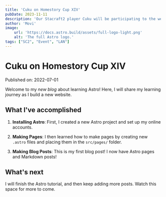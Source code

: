 ```yaml
---
title: 'Cuku on Homestory Cup XIV'
pubDate: 2023-11-11
description: 'Our Stacraft2 player Cuku will be participating to the well known Homestory Cup tournament in Germany.'
author: 'Movi'
image:
    url: 'https://docs.astro.build/assets/full-logo-light.png'
    alt: 'The full Astro logo.'
tags: ["SC2", "Event", "LAN"]
---
```

# Cuku on Homestory Cup XIV

Published on: 2022-07-01

Welcome to my _new blog_ about learning Astro! Here, I will share my learning journey as I build a new website.

## What I've accomplished

1. **Installing Astro**: First, I created a new Astro project and set up my online accounts.

2. **Making Pages**: I then learned how to make pages by creating new `.astro` files and placing them in the `src/pages/` folder.

3. **Making Blog Posts**: This is my first blog post! I now have Astro pages and Markdown posts!

## What's next

I will finish the Astro tutorial, and then keep adding more posts. Watch this space for more to come.